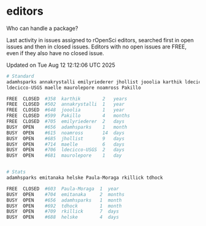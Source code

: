 # editors

Who can handle a package?

Last activity in issues assigned to rOpenSci editors, searched first in open
issues and then in closed issues. Editors with no open issues are FREE, even if
they also have no closed issue.


Updated on Tue Aug 12 12:12:06 UTC 2025

```bash
# Standard
adamhsparks annakrystalli emilyriederer jhollist jooolia karthik ldecicco
ldecicco-USGS maelle maurolepore noamross Pakillo

FREE  CLOSED  #358  karthik        2   years
FREE  CLOSED  #502  annakrystalli  1   year
FREE  CLOSED  #648  jooolia        1   year
FREE  CLOSED  #599  Pakillo        4   months
FREE  CLOSED  #705  emilyriederer  2   days
BUSY  OPEN    #656  adamhsparks    1   month
BUSY  OPEN    #615  noamross       14  days
BUSY  OPEN    #685  jhollist       9   days
BUSY  OPEN    #714  maelle         6   days
BUSY  OPEN    #706  ldecicco-USGS  2   days
BUSY  OPEN    #681  maurolepore    1   day


# Stats
adamhsparks emitanaka helske Paula-Moraga rkillick tdhock

FREE  CLOSED  #603  Paula-Moraga  1  year
BUSY  OPEN    #704  emitanaka     2  months
BUSY  OPEN    #656  adamhsparks   1  month
BUSY  OPEN    #692  tdhock        1  month
BUSY  OPEN    #709  rkillick      7  days
BUSY  OPEN    #688  helske        4  days
```
